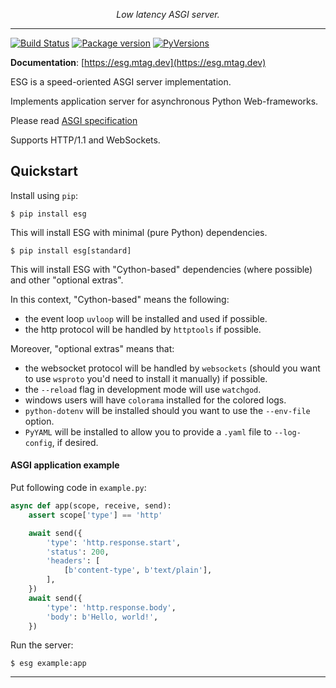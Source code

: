 <p align="center">
<em>Low latency ASGI server.</em>
</p>

---

[![Build Status](https://github.com/mtag-dev/esg/workflows/Test%20Suite/badge.svg)](https://github.com/mtag-dev/esg/actions)
[![Package version](https://badge.fury.io/py/esg.svg)](https://pypi.python.org/pypi/esg)
[![PyVersions](https://img.shields.io/pypi/pyversions/python-squall.svg?color=%2334D058)](https://pypi.org/project/python-squall/)

**Documentation**: [https://esg.mtag.dev](https://esg.mtag.dev)


ESG is a speed-oriented ASGI server implementation.

Implements application server for asynchronous Python Web-frameworks.

Please read [ASGI specification] 

Supports HTTP/1.1 and WebSockets.

## Quickstart

Install using `pip`:

```shell
$ pip install esg
```

This will install ESG with minimal (pure Python) dependencies.

```shell
$ pip install esg[standard]
```

This will install ESG with "Cython-based" dependencies (where possible) and other "optional extras".

In this context, "Cython-based" means the following:

- the event loop `uvloop` will be installed and used if possible.
- the http protocol will be handled by `httptools` if possible.

Moreover, "optional extras" means that:

- the websocket protocol will be handled by `websockets` (should you want to use `wsproto` you'd need to install it manually) if possible.
- the `--reload` flag in development mode will use `watchgod`.
- windows users will have `colorama` installed for the colored logs.
- `python-dotenv` will be installed should you want to use the `--env-file` option.
- `PyYAML` will be installed to allow you to provide a `.yaml` file to `--log-config`, if desired.


#### ASGI application example

Put following code in `example.py`:

```python
async def app(scope, receive, send):
    assert scope['type'] == 'http'

    await send({
        'type': 'http.response.start',
        'status': 200,
        'headers': [
            [b'content-type', b'text/plain'],
        ],
    })
    await send({
        'type': 'http.response.body',
        'body': b'Hello, world!',
    })
```

Run the server:

```shell
$ esg example:app
```

---

[uvloop]: https://github.com/MagicStack/uvloop
[httptools]: https://github.com/MagicStack/httptools
[ASGI specification]: https://asgi.readthedocs.io/en/latest/

